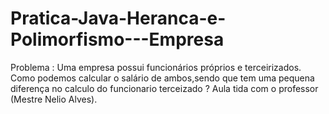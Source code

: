 # Pratica-Java-Heranca-e-Polimorfismo---Empresa
Problema : Uma empresa possui funcionários próprios e terceirizados. Como podemos calcular o salário de ambos,sendo que tem uma pequena diferença no calculo do funcionario terceizado ?  Aula tida com o professor (Mestre Nelio Alves).
